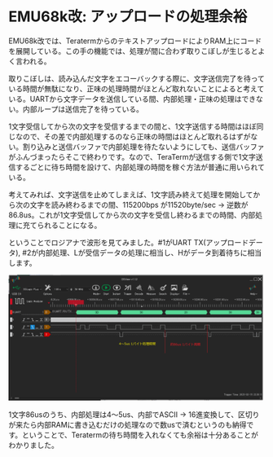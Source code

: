 # EMU68k改: アップロードの処理余裕
EMU68k改では、TeratermからのテキストアップロードによりRAM上にコードを展開している。この手の機能では、処理が間に合わず取りこぼしが生じるとよく言われる。

取りこぼしは、読み込んだ文字をエコーバックする際に、文字送信完了を待っている時間が無駄になり、正味の処理時間がほとんど取れないことによると考えている。UARTから文字データを送信している間、内部処理・正味の処理はできない。内部ループは送信完了を待っている。

1文字受信してから次の文字を受信するまでの間と、1文字送信する時間はほぼ同じなので、その差で内部処理するのなら正味の時間はほとんど取れるはずがない。割り込みと送信バッファで内部処理を待たないようにしても、送信バッファがふんづまったらそこで終わりです。なので、TeraTermが送信する側で1文字送信するごとに待ち時間を設けて、内部処理の時間を稼ぐ方法が普通に用いられている。

考えてみれば、文字送信を止めてしまえば、1文字読み終えて処理を開始してから次の文字を読み終わるまでの間、115200bps が11520byte/sec → 逆数が86.8us。これが1文字受信してから次の文字を受信し終わるまでの時間、内部処理に充てられることになる。

ということでロジアナで波形を見てみました。#1がUART TX(アップロードデータ), #2が内部処理、Lが受信データの処理に相当し、Hがデータ到着待ちに相当します。

<img width=500 src ="img/02-1-upload-performance-anntated.png">

1文字86usのうち、内部処理は4～5us、内部でASCII -> 16進変換して、区切りが来たら内部RAMに書き込むだけの処理なので数usで済むというのも納得です。ということで、Teratermの待ち時間を入れなくても余裕は十分あることがわかりました。